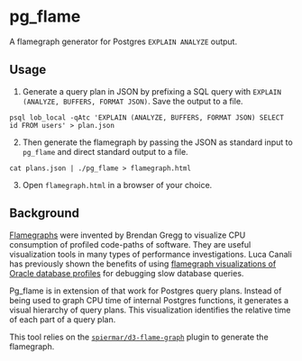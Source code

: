 # pg_flame

A flamegraph generator for Postgres `EXPLAIN ANALYZE` output.

## Usage

1. Generate a query plan in JSON by prefixing a SQL query with
`EXPLAIN (ANALYZE, BUFFERS, FORMAT JSON)`. Save the output to a file.

```
psql lob_local -qAtc 'EXPLAIN (ANALYZE, BUFFERS, FORMAT JSON) SELECT id FROM users' > plan.json
```

2. Then generate the flamegraph by passing the JSON as standard input to
`pg_flame` and direct standard output to a file.

```
cat plans.json | ./pg_flame > flamegraph.html
```

3. Open `flamegraph.html` in a browser of your choice.

## Background

[Flamegraphs](http://www.brendangregg.com/flamegraphs.html) were invented by
Brendan Gregg to visualize CPU consumption of profiled code-paths of software.
They are useful visualization tools in many types of performance
investigations. Luca Canali has previously shown the benefits of using
[flamegraph visualizations of Oracle database
profiles](https://externaltable.blogspot.com/2014/05/flame-graphs-for-oracle.html)
for debugging slow database queries.

Pg_flame is in extension of that work for Postgres query plans. Instead of
being used to graph CPU time of internal Postgres functions, it generates a
visual hierarchy of query plans. This visualization identifies the relative
time of each part of a query plan.

This tool relies on the
[`spiermar/d3-flame-graph`](https://github.com/spiermar/d3-flame-graph) plugin to
generate the flamegraph.
